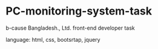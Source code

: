 # PC-monitoring-system-task

b-cause Bangladesh., Ltd. front-end developer task

language: html, css, bootsrtap, jquery
